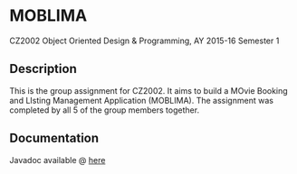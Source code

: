 # MOBLIMA
CZ2002 Object Oriented Design &amp; Programming, AY 2015-16 Semester 1

## Description
This is the group assignment for CZ2002. It aims to build a MOvie Booking and LIsting Management Application (MOBLIMA). The assignment was completed by all 5 of the group members together.

## Documentation
Javadoc available @ [here](https://koallen.github.io/moblima/)
